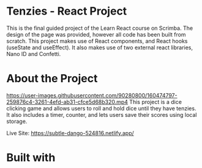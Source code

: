 # Tenzies - React Project
This is the final guided project of the Learn React course on Scrimba. The design of the page was provided, however all code has been built from scratch. This project makes use of React components, and React hooks (useState and useEffect). It also makes use of two external react libraries, Nano ID and Confetti.
# About the Project
https://user-images.githubusercontent.com/90280800/160474797-259876c4-3261-4efd-ab31-cfce5d68b320.mp4
This project is a dice clicking game and allows users to roll and hold dice until they have tenzies. It also includes a timer, counter, and lets users save their scores using local storage.

Live Site: https://subtle-dango-524816.netlify.app/
# Built with
